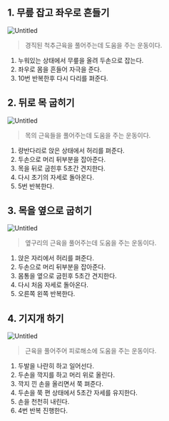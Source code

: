 ## 1. 무릎 잡고 좌우로 흔들기

![Untitled](https://s3-us-west-2.amazonaws.com/secure.notion-static.com/640da14f-70c8-4faf-8dc4-972fd6951f36/Untitled.png)

> 경직된 척추근육을 풀어주는데 도움을 주는 운동이다.

1. 누워있는 상태에서 무릎을 올려 두손으로 잡는다.
2. 좌우로 몸을 흔들어 자극을 준다.
3. 10번 반복한후 다시 다리를 펴준다.

## 2. 뒤로 목 굽히기

![Untitled](https://s3-us-west-2.amazonaws.com/secure.notion-static.com/b7296e13-3579-4c0e-85c1-35952d23e9dc/Untitled.png)

> 목의 근육들을 풀어주는데 도움을 주는 운동이다.

1. 량반다리로 앉은 상태에서 허리를 펴준다.
2. 두손으로 머리 뒤부분을 잡아준다.
3. 목을 뒤로 굽힌후 5초간 견지한다.
4. 다시 초기의 자세로 돌아온다.
5. 5번 반복한다.

## 3. 목을 옆으로 굽히기

![Untitled](https://s3-us-west-2.amazonaws.com/secure.notion-static.com/becf11fc-6552-467d-96bb-f5434b4435ab/Untitled.png)

> 옆구리의 근육을 풀어주는데 도움을 주는 운동이다.

1. 앉은 자리에서 허리를 펴준다.
2. 두손으로 머리 뒤부분을 잡아준다.
3. 몸통을 옆으로 굽힌후 5초간 견지한다.
4. 다시 처음 자세로 돌아온다.
5. 오른쪽 왼쪽 반복한다.

## 4. 기지개 하기

![Untitled](https://s3-us-west-2.amazonaws.com/secure.notion-static.com/93152cd5-6090-429f-b474-5ea40eeba312/Untitled.png)

> 근육을 풀어주어 피로해소에 도움을 주는 운동이다.

1. 두발을 나란히 하고 일어선다.
2. 두손을 깍지를 하고 머리 위로 올린다.
3. 깍지 낀 손을 올리면서 쭉 펴준다.
4. 두손을 쭉 편 상태에서 5초간 자세를 유지한다.
5. 손을 천천히 내린다.
6. 4번 반복 진행한다.
